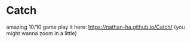 # Catch
amazing 10/10 game
play it here: https://nathan-ha.github.io/Catch/ (you might wanna zoom in a little)
